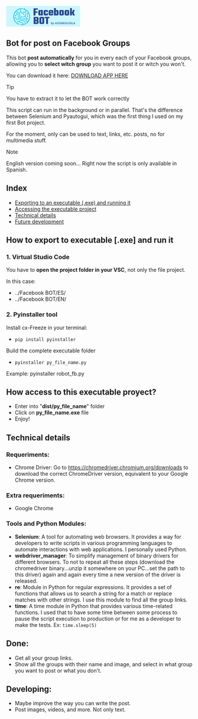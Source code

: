 <!-- # Facebook BOT -->
![Facebook BOT, by Alvaro624la - logotype.](/logo.png)
## Bot for post on Facebook Groups
This bot **post automatically** for you in every each of your Facebook groups, allowing you to **select witch group** you want to post it or witch you won't.

You can download it here: [DOWNLOAD APP HERE](https://drive.google.com/drive/folders/1TLD9rNhmRasQQvKDkr3XrRPsBRyoBVUq?usp=sharing)

> [!TIP]
> You have to extract it to let the BOT work correctly

This script can run in the background or in parallel. That's the difference between Selenium and Pyautogui, which was the first thing I used on my first Bot project.

For the moment, only can be used to text, links, etc. posts, no for multimedia stuff.

> [!NOTE]
> English version coming soon... Right now the script is only available in Spanish.

## Index
- [Exporting to an executable (.exe) and running it](#how-to-export-to-executable-exe-and-run-it)
- [Accessing the executable project](#how-access-to-this-executable-proyect)
- [Technical details](#technical-details)
- [Future development](#developing)

## How to export to executable [.exe] and run it
### 1. Virtual Studio Code
You have to **open the project folder in your VSC**, not only the file project. 

In this case: 
- ../Facebook BOT/ES/
- ../Facebook BOT/EN/

### 2. Pyinstaller tool
Install cx-Freeze in your terminal:
- ```pip install pyinstaller```

Build the complete executable folder
- ```pyinstaller py_file_name.py``` 

Example: pyinstaller robot_fb.py

## How access to this executable proyect?
- Enter into "**dist/py_file_name**" folder
- Click on **py_file_name.exe** file
- Enjoy!

## Technical details
### Requeriments:
- Chrome Driver: Go to https://chromedriver.chromium.org/downloads to download the correct ChromeDriver version, equivalent to your Google Chrome version.

### Extra requeriments:
- Google Chrome

### Tools and Python Modules:
- **Selenium**: A tool for automating web browsers. It provides a way for developers to write scripts in various programming languages to automate interactions with web applications. I personally used Python.
- **webdriver_manager**: To simplify management of binary drivers for different browsers. To not to repeat all these steps (download the chromedriver binary...unzip it somewhere on your PC...set the path to this driver) again and again every time a new version of the driver is released.
- **re**: Module in Python for regular expressions. It provides a set of functions that allows us to search a string for a match or replace matches with other strings. I use this module to find all the group links.
- **time**: A time module in Python that provides various time-related functions. I used that to have some time between some process to pause the script execution to production or for me as a developer to make the tests. Ex: ```time.sleep(5)```

## Done:
- Get all your group links.
- Show all the groups with their name and image, and select in what group you want to post or what you don't.

## Developing:
- Maybe improve the way you can write the post.
- Post images, videos, and more. Not only text.

<!--
!['s Stats](https://github-readme-stats.vercel.app/api?username=Alvaro624la&theme=vue-dark&show_icons=true&hide_border=true&count_private=true)
!['s Streak](https://github-readme-streak-stats.herokuapp.com/?user=Alvaro624la&theme=vue-dark&hide_border=true)
-->


<!--
SINTAXIS README.MD - GUIA:
https://docs.github.com/es/get-started/writing-on-github/getting-started-with-writing-and-formatting-on-github/basic-writing-and-formatting-syntax#headings

https://markdownlivepreview.com/
-->
